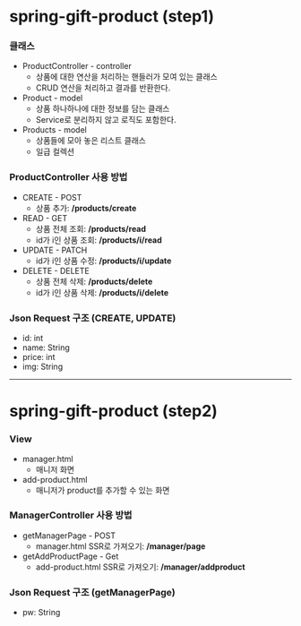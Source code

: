 # spring-gift-product (step1)
### 클래스
* ProductController - controller
  * 상품에 대한 연산을 처리하는 핸들러가 모여 있는 클래스
  * CRUD 연산을 처리하고 결과를 반환한다.
* Product - model
  * 상품 하나하나에 대한 정보를 담는 클래스
  * Service로 분리하지 않고 로직도 포함한다.
* Products - model
  * 상품들에 모아 놓은 리스트 클래스
  * 일급 컬렉션

### ProductController 사용 방법
* CREATE - POST
  * 상품 추가: **/products/create**
* READ - GET
  * 상품 전체 조회: **/products/read**
  * id가 i인 상품 조회: **/products/i/read**
* UPDATE - PATCH
  * id가 i인 상품 수정: **/products/i/update**
* DELETE - DELETE
  * 상품 전체 삭제: **/products/delete** 
  * id가 i인 상품 삭제: **/products/i/delete**
 
### Json Request 구조 (CREATE, UPDATE)
* id: int
* name: String
* price: int
* img: String

---
# spring-gift-product (step2)
### View
* manager.html
  * 매니저 화면
* add-product.html
  * 매니저가 product를 추가할 수 있는 화면

### ManagerController 사용 방법
* getManagerPage - POST
  * manager.html SSR로 가져오기: **/manager/page**
* getAddProductPage - Get
  * add-product.html SSR로 가져오기: **/manager/addproduct**

### Json Request 구조 (getManagerPage)
* pw: String

